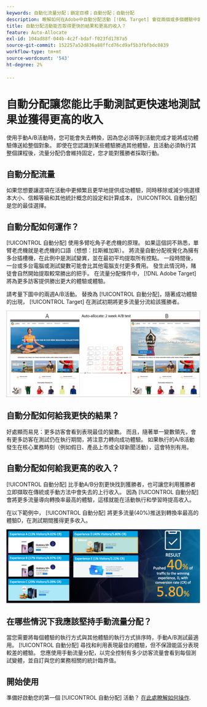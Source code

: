 ```yaml
---
keywords: 自動化流量分配；鎖定目標；自動分配；自動分配
description: 瞭解如何在Adobe中自動分配活動 [!DNL Target] 會從兩個或多個體驗中識別獲勝者，並自動重新分配更多流量給獲勝者。
title: 自動分配活動能否取得更快的結果和更高的收入？
feature: Auto-Allocate
exl-id: 104ad88f-044b-4c2f-bdaf-f023fd1787a5
source-git-commit: 152257a52d836a88ffcd76cd9af5b3fbfbdc0839
workflow-type: tm+mt
source-wordcount: '543'
ht-degree: 2%

---
```


# 自動分配讓您能比手動測試更快速地測試果並獲得更高的收入

使用手動A/B活動時，您可能會失去轉換，因為您必須等到活動完成才能將成功體驗傳送給整個對象。 即使在您認識到某些體驗勝過其他體驗，且活動必須執行其整個課程後，流量分配仍會維持固定，您才能對獲勝者採取行動。

## 自動分配流量

如果您想要讓選項在活動中更頻繁且更早地提供成功體驗，同時移除或減少挑選樣本大小、信賴等級和其他統計概念的設定和計算成本， [!UICONTROL 自動分配] 是您的最佳選擇。

## 自動分配如何運作？

[!UICONTROL 自動分配] 使用多臂吃角子老虎機的原理。 如果這個詞不熟悉，單臂老虎機就是老虎機的口語（想想：拉斯維加斯）。 將流量自動分配視覺化為擁有多台插槽機，在此例中是測試變異，並在最初平均提取所有控點。 一段時間後，一台或多台電腦或測試變數可能會比其他電腦支付更多費用。 發生此情況時，賭徒會自然開始提取較常勝出的把手。 在流量分配條件中， [!DNL Adobe Target] 將為更多訪客提供勝出更大的體驗或體驗。

請考量下圖中的兩週A/B活動。 替換為 [!UICONTROL 自動分配]，隨著成功體驗的出現， [!UICONTROL Target] 在測試初期將更多流量分流給該獲勝者。

![自動分配插圖](/help/main/c-activities/automated-traffic-allocation/assets/Auto-Allocate-test.png)

## 自動分配如何給我更快的結果？

好處顯而易見：更多訪客會看到表現最佳的變數。 而且，隨著單一變數領先，會有更多訪客在測試仍在執行期間，將注意力轉向成功體驗。 如果執行的A/B活動發生在核心業務時刻（例如假日、產品上市或全球新聞活動），這會特別有用。

## 自動分配如何給我更高的收入？

[!UICONTROL 自動分配] 比手動A/B分割更快找到獲勝者，也可讓您利用獲勝者立即擷取在傳統或手動方法中會失去的上行收入。 因為 [!UICONTROL 自動分配] 會將更多流量導向轉換率最高的體驗，這樣就能在活動執行和學習時提高收入。

在以下範例中， [!UICONTROL 自動分配] 將更多流量(40%)推送到轉換率最高的體驗D，在測試期間獲得更多收入。

![自動分配提供更高的收入圖例](/help/main/c-activities/automated-traffic-allocation/assets/five-experiences.png)

## 在哪些情況下我應該堅持手動流量分配？

當您需要將每個體驗的執行方式與其他體驗的執行方式排序時，手動A/B測試最適用。 [!UICONTROL 自動分配] 尋找和利用表現最佳的體驗，但不保證能區分表現較差的體驗。 您應使用手動流量分配，以完全控制有多少訪客流量會看到每個測試變體，並自訂與您的業務相關的統計臨界值。

## 開始使用

準備好啟動您的第一個 [!UICONTROL 自動分配] 活動？ [在此處瞭解如何操作](/help/main/c-activities/automated-traffic-allocation/automated-traffic-allocation.md).
